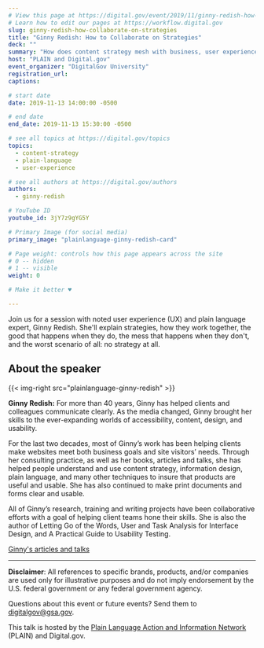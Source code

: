 ```yaml
---
# View this page at https://digital.gov/event/2019/11/ginny-redish-how-collaborate-on-strategies
# Learn how to edit our pages at https://workflow.digital.gov
slug: ginny-redish-how-collaborate-on-strategies
title: "Ginny Redish: How to Collaborate on Strategies"
deck: ""
summary: "How does content strategy mesh with business, user experience (UX), and a marketing strategy?"
host: "PLAIN and Digital.gov"
event_organizer: "DigitalGov University"
registration_url: 
captions: 

# start date
date: 2019-11-13 14:00:00 -0500

# end date
end_date: 2019-11-13 15:30:00 -0500

# see all topics at https://digital.gov/topics
topics: 
  - content-strategy
  - plain-language
  - user-experience

# see all authors at https://digital.gov/authors
authors: 
  - ginny-redish

# YouTube ID
youtube_id: 3jY7z9gYG5Y

# Primary Image (for social media)
primary_image: "plainlanguage-ginny-redish-card"

# Page weight: controls how this page appears across the site
# 0 -- hidden
# 1 -- visible
weight: 0

# Make it better ♥

---
```


Join us for a session with noted user experience (UX) and plain language expert, Ginny Redish. She'll explain strategies, how they work together, the good that happens when they do, the mess that happens when they don't, and the worst scenario of all: no strategy at all.

## About the speaker

{{< img-right src="plainlanguage-ginny-redish" >}}

**Ginny Redish:** For more than 40 years, Ginny has helped clients and colleagues communicate clearly. As the media changed, Ginny brought her skills to the ever-expanding worlds of accessibility, content, design, and usability.

For the last two decades, most of Ginny’s work has been helping clients make websites meet both business goals and site visitors’ needs. Through her consulting practice, as well as her books, articles and talks, she has helped people understand and use content strategy, information design, plain language, and many other techniques to insure that products are useful and usable. She has also continued to make print documents and forms clear and usable.

All of Ginny’s research, training and writing projects have been collaborative efforts with a goal of helping client teams hone their skills. She is also the author of Letting Go of the Words, User and Task Analysis for Interface Design, and A Practical Guide to Usability Testing.

[Ginny's articles and talks](https://redish.net/articles-talks/)

---

**Disclaimer**: All references to specific brands, products, and/or companies are used only for illustrative purposes and do not imply endorsement by the U.S. federal government or any federal government agency.

Questions about this event or future events? Send them to [digitalgov@gsa.gov](mailto:digitalgov@gsa.gov).

This talk is hosted by the [Plain Language Action and Information Network](https://digital.gov/communities/plain-language/) (PLAIN) and Digital.gov.
